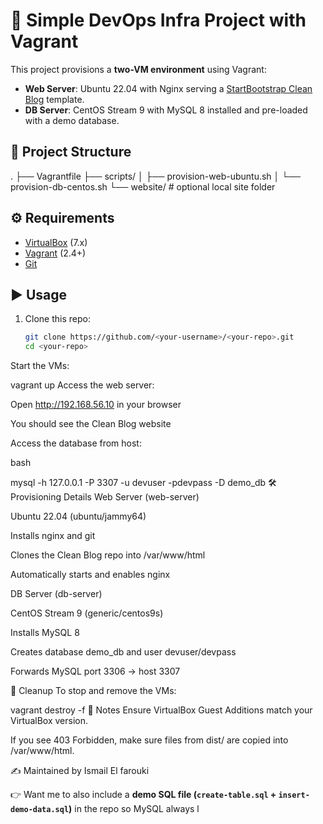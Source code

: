 # 🚀 Simple DevOps Infra Project with Vagrant

This project provisions a **two-VM environment** using Vagrant:

- **Web Server**: Ubuntu 22.04 with Nginx serving a [StartBootstrap Clean Blog](https://github.com/startbootstrap/startbootstrap-clean-blog) template.
- **DB Server**: CentOS Stream 9 with MySQL 8 installed and pre-loaded with a demo database.

## 📂 Project Structure

.
├── Vagrantfile
├── scripts/
│ ├── provision-web-ubuntu.sh
│ └── provision-db-centos.sh
└── website/ # optional local site folder



## ⚙️ Requirements

- [VirtualBox](https://www.virtualbox.org/) (7.x)
- [Vagrant](https://developer.hashicorp.com/vagrant) (2.4+)
- [Git](https://git-scm.com/)

## ▶️ Usage

1. Clone this repo:
   ```bash
   git clone https://github.com/<your-username>/<your-repo>.git
   cd <your-repo>
Start the VMs:


vagrant up
Access the web server:

Open http://192.168.56.10 in your browser

You should see the Clean Blog website

Access the database from host:

bash

mysql -h 127.0.0.1 -P 3307 -u devuser -pdevpass -D demo_db
🛠️ Provisioning Details
Web Server (web-server)

Ubuntu 22.04 (ubuntu/jammy64)

Installs nginx and git

Clones the Clean Blog repo into /var/www/html

Automatically starts and enables nginx

DB Server (db-server)

CentOS Stream 9 (generic/centos9s)

Installs MySQL 8

Creates database demo_db and user devuser/devpass

Forwards MySQL port 3306 → host 3307

🧹 Cleanup
To stop and remove the VMs:

vagrant destroy -f
📌 Notes
Ensure VirtualBox Guest Additions match your VirtualBox version.

If you see 403 Forbidden, make sure files from dist/ are copied into /var/www/html.

✍️ Maintained by Ismail El farouki

👉 Want me to also include a **demo SQL file (`create-table.sql` + `insert-demo-data.sql`)** in the repo so MySQL always l

